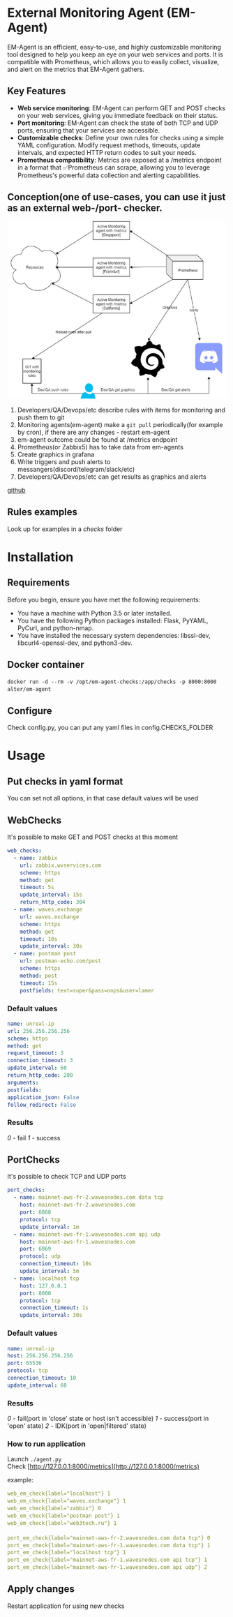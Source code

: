 # External Monitoring Agent (EM-Agent)
EM-Agent is an efficient, easy-to-use, and highly customizable monitoring tool designed to help you keep an eye on your web services and ports. It is compatible with Prometheus, which allows you to easily collect, visualize, and alert on the metrics that EM-Agent gathers.

## Key Features
- **Web service monitoring**: EM-Agent can perform GET and POST checks on your web services, giving you immediate feedback on their status.
- **Port monitoring**: EM-Agent can check the state of both TCP and UDP ports, ensuring that your services are accessible.
- **Customizable checks**: Define your own rules for checks using a simple YAML configuration. Modify request methods, timeouts, update intervals, and expected HTTP return codes to suit your needs.
- **Prometheus compatibility**: Metrics are exposed at a /metrics endpoint in a format that ✅Prometheus can scrape, allowing you to leverage Prometheus's powerful data collection and alerting capabilities.

## Conception(one of use-cases, you can use it just as an external web-/port- checker.
![conception](conception.jpg)  
1. Developers/QA/Devops/etc describe rules with items for monitoring and push them to git
2. Monitoring agents(em-agent) make a `git pull` periodically(for example by cron), if there are any changes - restart em-agent
3. em-agent outcome could be found at /metrics endpoint
4. Prometheus(or Zabbix5) has to take data from em-agents
5. Create graphics in grafana
6. Write triggers and push alerts to messangers(discord/telegram/slack/etc)
7. Developers/QA/Devops/etc can get results as graphics and alerts

[github](https://github.com/alter/em-agent)  

## Rules examples
Look up for examples in a *checks* folder  

# Installation
## Requirements
Before you begin, ensure you have met the following requirements:

- You have a machine with Python 3.5 or later installed.  
- You have the following Python packages installed: Flask, PyYAML, PyCurl, and python-nmap.  
- You have installed the necessary system dependencies: libssl-dev, libcurl4-openssl-dev, and python3-dev.  

## Docker container
`docker run -d --rm -v /opt/em-agent-checks:/app/checks -p 8000:8000 alter/em-agent`  

## Configure
Check config.py, you can put any yaml files in config.CHECKS_FOLDER  

# Usage
## Put checks in yaml format
You can set not all options, in that case default values will be used  
## WebChecks
It's possible to make GET and POST checks at this moment  
```yaml
web_checks:
  - name: zabbix
    url: zabbix.wvservices.com
    scheme: https
    method: get
    timeout: 5s
    update_interval: 15s
    return_http_code: 304
  - name: waves.exchange
    url: waves.exchange
    scheme: https
    method: get
    timeout: 10s
    update_interval: 30s
  - name: postman post
    url: postman-echo.com/post
    scheme: https
    method: post
    timeout: 15s
    postfields: text=super&pass=oops&user=lamer
```

### Default values
```yaml
name: unreal-ip
url: 256.256.256.256
scheme: https
method: get
request_timeout: 3
connection_timeout: 3
update_interval: 60
return_http_code: 200
arguments:
postfields:
application_json: False
follow_redirect: False
```

### Results
*0* - fail
*1* - success

## PortChecks
It's possible to check TCP and UDP ports

```yaml
port_checks:
  - name: mainnet-aws-fr-2.wavesnodes.com data tcp
    host: mainnet-aws-fr-2.wavesnodes.com
    port: 6868
    protocol: tcp
    update_interval: 1m
  - name: mainnet-aws-fr-1.wavesnodes.com api udp
    host: mainnet-aws-fr-1.wavesnodes.com
    port: 6869
    protocol: udp
    connection_timeout: 10s
    update_interval: 5m
  - name: localhost tcp
    host: 127.0.0.1
    port: 8000
    protocol: tcp
    connection_timeout: 1s
    update_interval: 30s
```

### Default values
```yaml
name: unreal-ip
host: 256.256.256.256
port: 65536
protocol: tcp
connection_timeout: 10
update_interval: 60
```

### Results
*0* - fail(port in 'close' state or host isn't accessible)
*1* - success(port in 'open' state)
*2* - IDK(port in 'open|filtered' state)


### How to run application
Launch `./agent.py`  
Check [http://127.0.0.1:8000/metrics](http://127.0.0.1:8000/metrics)  

example:  
```yaml
web_em_check{label="localhost"} 1
web_em_check{label="waves.exchange"} 1
web_em_check{label="zabbix"} 0
web_em_check{label="postman post"} 1
web_em_check{label="web3tech.ru"} 1

port_em_check{label="mainnet-aws-fr-2.wavesnodes.com data tcp"} 0
port_em_check{label="mainnet-aws-fr-1.wavesnodes.com data tcp"} 1
port_em_check{label="localhost tcp"} 1
port_em_check{label="mainnet-aws-fr-1.wavesnodes.com api tcp"} 1
port_em_check{label="mainnet-aws-fr-1.wavesnodes.com api udp"} 2
```

## Apply changes
Restart application for using new checks  
